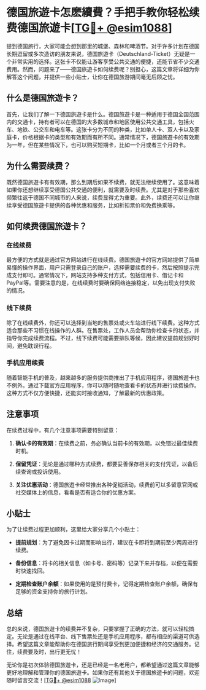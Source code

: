# 德国旅遊卡怎麽續費？手把手教你轻松续费德国旅遊卡[[TG💪+ @esim1088](https://t.me/s/esim1088)]

提到德国旅行，大家可能会想到那里的城堡、森林和啤酒节。对于许多计划在德国长期逗留或多次造访的朋友来说，德国旅遊卡（Deutschland-Ticket）无疑是一个非常实用的选择。这张卡不仅能让游客享受公共交通的便捷，还能节省不少交通费用。然而，问题来了——德国旅遊卡如何续费呢？别担心，这篇文章将详细为你解答这个问题，并提供一些小贴士，让你在德国旅游期间毫无后顾之忧。

## 什么是德国旅遊卡？

首先，让我们了解一下德国旅遊卡是什么。德国旅遊卡是一种适用于德国全国范围内的交通卡，持有者可以在德国的大多数城市和地区使用公共交通工具，包括火车、地铁、公交车和电车等。这张卡分为不同的种类，比如单人卡、双人卡以及家庭卡，价格根据卡的类型和有效期而有所不同。通常情况下，德国旅遊卡的有效期为一年，但在某些情况下，也可以购买短期卡，比如一个月或者三个月的卡。

## 为什么需要续费？

既然德国旅遊卡有有效期，那么到期后如果不续费，就无法继续使用了。这意味着如果你还想继续享受德国公共交通的便利，就需要及时续费。尤其是对于那些喜欢频繁往返于德国不同城市的人来说，续费显得尤为重要。此外，续费还可以让你继续享受德国旅遊卡提供的各种优惠和服务，比如折扣票价和免费换乘等。

## 如何续费德国旅遊卡？

### 在线续费

最方便的方式就是通过官方网站进行在线续费。德国旅遊卡的官方网站提供了简单易懂的操作界面，用户只需登录自己的账户，选择需要续费的卡，然后按照提示完成支付即可。通常情况下，网站支持多种支付方式，包括信用卡、借记卡和PayPal等。需要注意的是，在线续费时要确保网络连接稳定，以免出现支付失败的情况。

### 线下续费

除了在线续费外，你还可以选择到当地的售票处或火车站进行线下续费。这种方式适合那些不习惯在线操作的人群。在售票处，工作人员会帮助你检查卡的状态，并指导你完成续费流程。不过，线下续费可能需要排队等候，因此建议提前规划好时间，避免耽误行程。

### 手机应用续费

随着智能手机的普及，越来越多的服务提供商推出了手机应用程序，德国旅遊卡也不例外。通过下载官方应用程序，你可以随时随地查看卡的状态并进行续费操作。这种方式不仅方便快捷，还能实时接收通知，了解最新的优惠政策。

## 注意事项

在续费过程中，有几个注意事项需要特别留意：

1. **确认卡的有效期**：在续费之前，务必确认当前卡的有效期，以免错过最佳续费时机。
   
2. **保留凭证**：无论是通过哪种方式续费，都要妥善保存相关的支付凭证，以备后续查询或投诉使用。

3. **关注优惠活动**：德国旅遊卡经常推出各种促销活动，续费前可以多留意官网或社交媒体上的信息，看看是否有适合你的优惠方案。

## 小贴士

为了让续费过程更加顺利，这里给大家分享几个小贴士：

- **提前规划**：为了避免因卡过期而影响出行，建议在卡即将到期前至少两周进行续费。
  
- **备份信息**：将卡的相关信息（如卡号、密码等）记录下来并存档，以便在需要时快速找回。

- **定期检查账户余额**：如果使用的是预付费卡，记得定期检查账户余额，确保有足够的资金支持你的旅行计划。

## 总结

总的来说，德国旅遊卡的续费并不复杂，只要掌握了正确的方法，就可以轻松搞定。无论是通过在线平台、线下售票处还是手机应用程序，都有相应的渠道可供选择。希望这篇文章能帮助你在德国旅行期间享受到更加便捷和经济的交通服务。记住，续费要及时，出行更无忧！

无论你是初次体验德国旅遊卡，还是已经是一名老用户，都希望通过这篇文章能够更好地理解和管理你的德国旅遊卡。如果你还有其他关于德国旅遊卡的问题，欢迎随时留言交流！[[TG💪+ @esim1088](https://t.me/s/esim1088) ![Image](https://i.postimg.cc/4NQfJmqS/Snipaste-2025-05-13-00-14-12.png)]